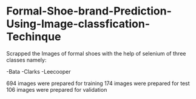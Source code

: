 # Formal-Shoe-brand-Prediction-Using-Image-classfication-Techinque

Scrapped the Images of formal shoes with the help of selenium of three classes namely:

-Bata
-Clarks
-Leecooper

694 images were prepared for training
174 images were prepared for test 
106 images were prepared for validation

